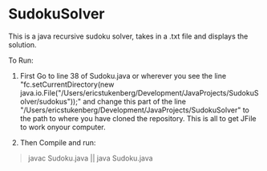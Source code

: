 # SudokuSolver
This is a java recursive sudoku solver, takes in a .txt file and displays the solution.

To Run:
1. First Go to line 38 of Sudoku.java or wherever you see the line 
  "fc.setCurrentDirectory(new java.io.File("/Users/ericstukenberg/Development/JavaProjects/SudokuSolver/sudokus"));"
  and change this part of the line "/Users/ericstukenberg/Development/JavaProjects/SudokuSolver" to the path to where you have cloned the   repository. This is all to get JFile to work onyour computer.
 
2. Then Compile and run:
  > javac Sudoku.java
  ||
  > java Sudoku.java

